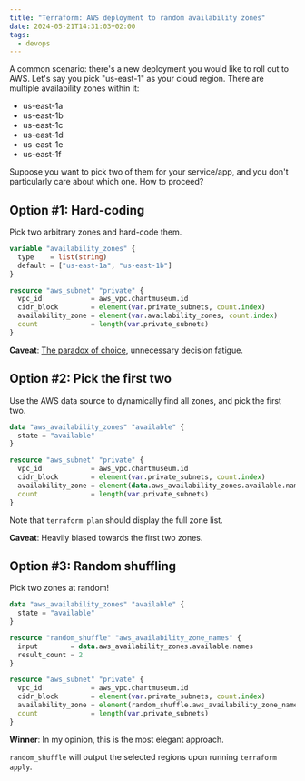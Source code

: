 ```yaml
---
title: "Terraform: AWS deployment to random availability zones"
date: 2024-05-21T14:31:03+02:00
tags:
  - devops
---
```


A common scenario: there's a new deployment you would like to roll out to AWS.
Let's say you pick "us-east-1" as your cloud region. There are multiple
availability zones within it:

- us-east-1a
- us-east-1b
- us-east-1c
- us-east-1d
- us-east-1e
- us-east-1f

Suppose you want to pick two of them for your service/app, and you don't
particularly care about which one. How to proceed?

<!--more-->

## Option #1: Hard-coding

Pick two arbitrary zones and hard-code them.

```terraform
variable "availability_zones" {
  type    = list(string)
  default = ["us-east-1a", "us-east-1b"]
}

resource "aws_subnet" "private" {
  vpc_id            = aws_vpc.chartmuseum.id
  cidr_block        = element(var.private_subnets, count.index)
  availability_zone = element(var.availability_zones, count.index)
  count             = length(var.private_subnets)
}
```

**Caveat**: [The paradox of
choice](https://www.goodreads.com/book/show/10639.The_Paradox_of_Choice),
unnecessary decision fatigue.

## Option #2: Pick the first two

Use the AWS data source to dynamically find all zones, and pick the first two.

```terraform
data "aws_availability_zones" "available" {
  state = "available"
}

resource "aws_subnet" "private" {
  vpc_id            = aws_vpc.chartmuseum.id
  cidr_block        = element(var.private_subnets, count.index)
  availability_zone = element(data.aws_availability_zones.available.names, count.index)
  count             = length(var.private_subnets)
}
```

Note that `terraform plan` should display the full zone list.

**Caveat**: Heavily biased towards the first two zones.

## Option #3: Random shuffling

Pick two zones at random!

```terraform
data "aws_availability_zones" "available" {
  state = "available"
}

resource "random_shuffle" "aws_availability_zone_names" {
  input        = data.aws_availability_zones.available.names
  result_count = 2
}

resource "aws_subnet" "private" {
  vpc_id            = aws_vpc.chartmuseum.id
  cidr_block        = element(var.private_subnets, count.index)
  availability_zone = element(random_shuffle.aws_availability_zone_names.result, count.index)
  count             = length(var.private_subnets)
}
```

**Winner**: In my opinion, this is the most elegant approach.

`random_shuffle` will output the selected regions upon running `terraform
apply`.
